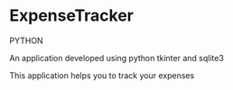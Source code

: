 # ExpenseTracker
PYTHON

An application developed using python tkinter and sqlite3

This application helps you to track your expenses


